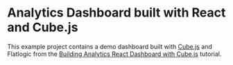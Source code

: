 # Analytics Dashboard built with React and Cube.js

This example project contains a demo dashboard built with [Cube.js](https://github.com/statsbotco/cubejs-client) and Flatlogic from the [Building Analytics React Dashboard with Cube.js](https://statsbot.co/blog/building-analytics-react-dashboard-with-cube.js) tutorial. 

